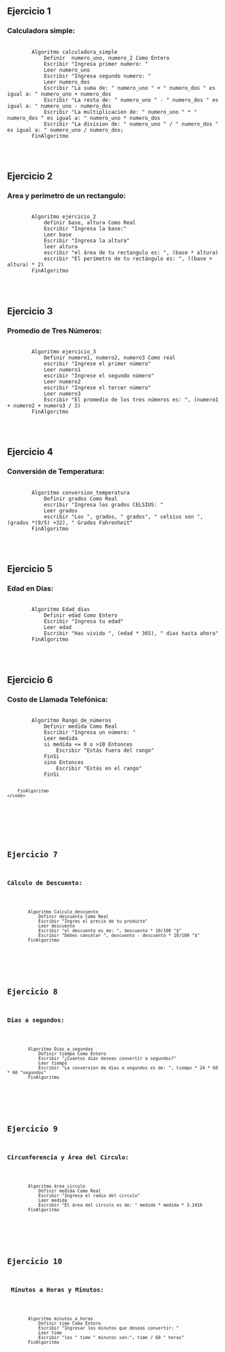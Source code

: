<h2>Ejercicio 1 </h2>
<h3>Calculadora simple: </h3>
<pre>
    <code>
		Algoritmo calculadora_simple
			Definir  numero_uno, numero_2 Como Entero
			Escribir "Ingresa primer numero: "
			Leer numero_uno
			Escribir "Ingresa segundo numero: "
			Leer numero_dos
			Escribir "La suma de: " numero_uno " + " numero_dos " es igual a: " numero_uno + numero_dos
			Escribir "La resta de: " numero_uno " - " numero_dos " es igual a: " numero_uno - numero_dos
			Escribir "La multiplicacion de: " numero_uno " * " numero_dos " es igual a: " numero_uno * numero_dos
			Escribir "La division de: " numero_uno " / " numero_dos " es igual a: " numero_uno / numero_dos;
		FinAlgoritmo
	</code>
</pre>
<br>


<h2>Ejercicio 2  </h2>
<h3>Area y perimetro de un rectangulo: </h3>
<pre>
    <code>
		Algoritmo ejercicio_2
			definir base, altura Como Real
			Escribir "Ingresa la base:"
			Leer base
			Escribir "Ingresa la altura"
			leer altura
			escribir "el área de tu rectangulo es: ", (base * altura)
			escribir "El perímetro de tu rectángulo es: ", ((base + altura) * 2)
		FinAlgoritmo
	</code>
</pre>
<br>


<h2>Ejercicio 3  </h2>
<h3>Promedio de Tres Números: </h3>
<pre>
    <code>
		Algoritmo ejercicio_3
    		Definir numero1, numero2, numero3 Como real
    		escribir "Ingrese el primer número"
    		Leer numero1
    		escribir "Ingrese el segundo número"
    		Leer numero2
    		escribir "Ingrese el tercer número"
    		Leer numero3
    		Escribir "El promedio de los tres números es: ", (numero1 + numero2 + numero3 / 3)
		FinAlgoritmo
	</code>
</pre>
<br>


<h2>Ejercicio 4  </h2>
<h3>Conversión de Temperatura: </h3>
<pre>
    <code>
		Algoritmo conversion_temperatura
			Definir grados Como Real
			escribir "Ingresa los grados CELSIUS: "
			Leer grados
			escribir "Los ", grados, " grados", " celsius son ", (grados *(9/5) +32), " Grados Fahrenheit"	
		FinAlgoritmo
	</code>
</pre>
<br>


<h2>Ejercicio 5  </h2>
<h3>Edad en Días: </h3>
<pre>
    <code>
		Algoritmo Edad_dias
			Definir edad Como Entero
			Escribir "Ingresa tu edad"
			Leer edad
			Escribir "Has vivido ", (edad * 365), " dias hasta ahora" 
		FinAlgoritmo
	</code>
</pre>
<br>


<h2>Ejercicio 6  </h2>
<h3>Costo de Llamada Telefónica: </h3>
<pre>
    <code>
		Algoritmo Rango_de_números
			Definir medida Como Real
			Escribir "Ingresa un número: "
			Leer medida
			si medida <= 0 o >10 Entonces
				Escribir "Estás fuera del rango"
			FinSi
			sino Entonces
				Escribir "Estás en el rango"
			FinSi
			
		FinAlgoritmo
	</code>
</pre>
<br>


<h2>Ejercicio 7  </h2>
<h3>Cálculo de Descuento: </h3>
<pre>
	<code>
		Algoritmo Calculo_descuento
			Definir descuento Como Real
			Escribir "Ingres el precio de tu producto"
			Leer descuento
			Escribir "el descuento es de: ", descuento * 10/100 "$"
			Escribir "Debes cancelar ", descuento - descuento * 10/100 "$"
		FinAlgoritmo
	</code>
</pre>
<br>

<h2>Ejercicio 8  </h2>
<h3>Dias a segundos: </h3>
<pre>
    <code>
		Algoritmo Dias_a_segundos
			Definir tiempo Como Entero
			Escribir "¿Cuantos dias deseas convertir a segundos?"
			Leer tiempo
			Escribir "La conversion de dias a segundos es de: ", tiempo * 24 * 60 * 60 "segundos"
		FinAlgoritmo
	</code>
</pre>
<br>


<h2>Ejercicio 9  </h2>
<h3>Circunferencia y Área del Círculo: </h3>
<pre>
    <code>
		Algoritmo área_circulo
			Definir medida Como Real
			Escribir "Ingresa el radio del circulo"
			Leer medida
			Escribir "El área del circulo es de: " medida * medida * 3.1416
		FinAlgoritmo
	</code>
</pre>
<br>


<h2>Ejercicio 10  </h2>
<h3> Minutos a Horas y Minutos:  </h3>
<pre>
    <code>
		Algoritmo minutos_a_horas
			Definir time Como Entero
			Escribir "Ingresar los minutos que deseas convertir: "
			Leer time
			Escribir "los " time " minutos son:", time / 60 " horas"
		FinAlgoritmo
	</code>
</pre>
<br>
